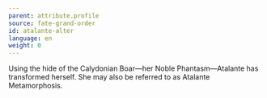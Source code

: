 ```yaml
---
parent: attribute.profile
source: fate-grand-order
id: atalante-alter
language: en
weight: 0
---
```


Using the hide of the Calydonian Boar—her Noble Phantasm—Atalante has transformed herself. She may also be referred to as Atalante Metamorphosis.
